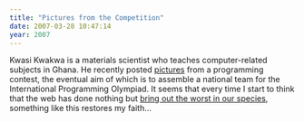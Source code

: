 ```yaml
---
title: "Pictures from the Competition"
date: 2007-03-28 10:47:14
year: 2007
---
```

Kwasi Kwakwa is a materials scientist who teaches computer-related subjects in Ghana.  He recently posted <a href="http://ghanageek.wordpress.com/2007/03/25/pictures-from-the-competition/">pictures</a> from a programming contest, the eventual aim of which is to assemble a national team for the International Programming Olympiad.  It seems that every time I start to think that the web has done nothing but <a href="http://headrush.typepad.com/creating_passionate_users/2007/03/as_i_type_this_.html">bring out the worst in our species</a>, something like this restores my faith...
